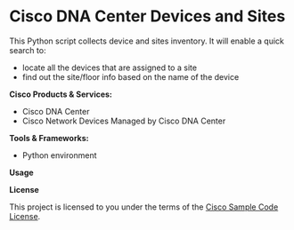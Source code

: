 # Cisco DNA Center Devices and Sites

This Python script collects device and sites inventory.
It will enable a quick search to:
 - locate all the devices that are assigned to a site
 - find out the site/floor info based on the name of the device

**Cisco Products & Services:**

- Cisco DNA Center
- Cisco Network Devices Managed by Cisco DNA Center

**Tools & Frameworks:**

- Python environment

**Usage**




**License**

This project is licensed to you under the terms of the [Cisco Sample Code License](./LICENSE).
